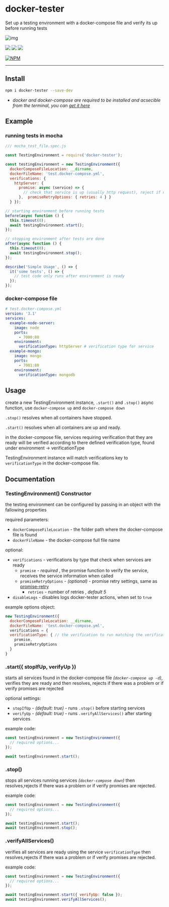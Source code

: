 # docker-tester 

Set up a testing environment with a docker-compose file and verify its up before running tests

![img](https://i.imgur.com/z5ozgeC.jpg)

[![](https://img.shields.io/npm/v/docker-tester.svg?style=for-the-badge)](https://www.npmjs.com/package/docker-tester)
[![](https://img.shields.io/david/mintzo/docker-tester.svg?style=for-the-badge)](https://www.npmjs.com/package/docker-tester)
![](https://img.shields.io/npm/l/docker-tester.svg?style=for-the-badge)

[![NPM](https://nodei.co/npm/docker-tester.png)](https://nodei.co/npm/docker-tester/)

-----------
## Install

```sh
npm i docker-tester --save-dev
```
*  _docker and docker-compose are required to be installed and acsecible from the terminal, you can [get it here](https://docs.docker.com/compose/install/)_

## Example
### running tests in mocha
```js
/// mocha_test_file.spec.js

const TestingEnvironment = require('docker-tester');

const testingEnvironment = new TestingEnvironment({
  dockerComposeFileLocation: __dirname,
  dockerFileName: 'test.docker-compose.yml',
  verifications: { 
    httpServer: { 
      promise: async (service) => {
        // check that service is up (usually http request), reject if not ready
      },  promiseRetryOptions: { retries: 4 } }
  } });

// starting environment before running tests
before(async function () {
  this.timeout(0);
  await testingEnvironment.start();
});

// stopping environment after tests are done
after(async function () {
  this.timeout(0);
  await testingEnvironment.stop();
});

describe('Simple Usage', () => {
  it('some tests', () => {
    // test code only runs after environment is ready
  });
});
```
### docker-compose file
```yaml
# test.docker-compose.yml
version: '3.1'
services:
  example-node-server:
    image: node
    ports:
      - 7000:80
    environment:
      verificationType: httpServer # verification type for service 
  example-mongo:
    image: mongo
    ports:
      - 7001:80
    environment:
      verificationType: mongodb
```

## Usage
create a new TestingEnvironment instance, ```.start()``` and ```.stop()``` async function, use ```docker-compose up``` and ```docker-compose down```

```.stop()``` resolves when all containers have stopped.

```.start()``` resolves when all containers are up and ready.

in the docker-compose file, services requiring verification that they are ready will be verified according to there defined verification type, found under environment -> verificationType

TestingEnvironment instance will match verifications key to ```verificationType``` in the docker-compose file.


## Documentation
### TestingEnvironment() Constructor
the testing environment can be configured by passing in an object with the fallowing properties

required parameters:
* ```dockerComposeFileLocation``` - the folder path where the docker-compose file is found
* ```dockerFileName``` - the docker-compose full file name

optional:

* ```verifications``` - verifications by type that check when services are ready
  * ```promise``` - *required* , the promise function to verify the service, receives the service information when called
  * ```promiseRetryOptions``` - _(optional)_ - promise retry settings, same as [promise-retry](https://www.npmjs.com/package/promise-retry)
    * ```retries``` - number of retries , _default 5_
* ```disableLogs``` - disables logs docker-tester actions, when set to ```true```

example options object:
```js
new TestingEnvironment({
  dockerComposeFileLocation: __dirname,
  dockerFileName: 'test.docker-compose.yml',
  verifications = {
  verificationType: { // the verification to run matching the verificationType in the docker-compose file
    promise,
    promiseRetryOptions
  }
}
```

### .start({ stopIfUp, verifyUp })
starts all services found in the docker-compose file _(``docker-compose up -d``)_, verifies they are ready and then resolves, rejects if there was a problem or if verify promises are rejected

optional settings:

* ```stopIfUp``` - _(default: true)_  - runs ```.stop()``` before starting services
* ```verifyUp``` - _(default: true)_ - runs ```.verifyAllServices()``` after starting services

example code:
```js
const testingEnvironment = new TestingEnvironment({
  // required options...
});

await testingEnvironment.start();
```

### .stop()
stops all services running services _(``docker-compose down``)_ then resolves,rejects if there was a problem or if verify promises are rejected.

example code:
```js
const testingEnvironment = new TestingEnvironment({
  // required options...
});

await testingEnvironment.start();
await testingEnvironment.stop();
```

### .verifyAllServices()
verifies all services are ready using the service ```verificationType``` then resolves,rejects if there was a problem or if verify promises are rejected.

example code:
```js
const testingEnvironment = new TestingEnvironment({
  // required options...
});

await testingEnvironment.start({ verifyUp: false });
await testingEnvironment.verifyAllServices();
```
